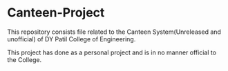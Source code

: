 # Canteen-Project

This repository consists file related to the Canteen System(Unreleased and unofficial) of DY Patil College of Engineering.

This project has done as a personal project and is in no manner official to the College. 